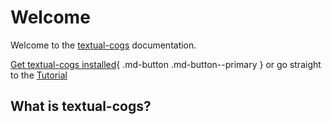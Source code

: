 # Welcome

Welcome to the [textual-cogs](https://github.com/driscollis/textual-cogs) documentation.

[Get textual-cogs installed](./getting_started.md){ .md-button .md-button--primary } or go straight to the [Tutorial](./tutorial.md)

## What is textual-cogs?

